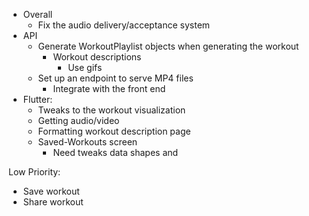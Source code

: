 * Overall
	* Fix the audio delivery/acceptance system
* API
	* Generate WorkoutPlaylist objects when generating the workout
		* Workout descriptions
			* Use gifs
	* Set up an endpoint to serve MP4 files
		* Integrate with the front end
* Flutter: 
	* Tweaks to the workout visualization
	* Getting audio/video
	* Formatting workout description page
	* Saved-Workouts screen
		* Need tweaks data shapes and 

Low Priority:
* Save workout
* Share workout